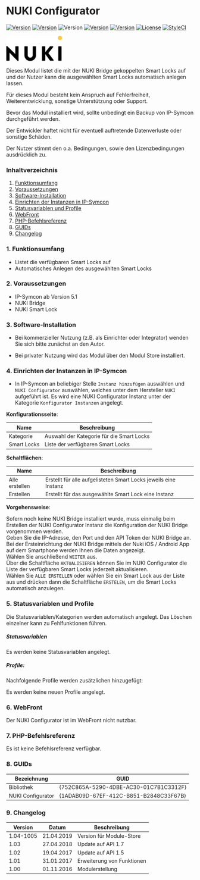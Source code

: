 # NUKI Configurator

[![Version](https://img.shields.io/badge/Symcon_Version-5.1>-red.svg)](https://www.symcon.de/service/dokumentation/entwicklerbereich/sdk-tools/sdk-php/)
[![Version](https://img.shields.io/badge/Modul_Version-1.04-blue.svg)]()
![Version](https://img.shields.io/badge/Modul_Build-1005-blue.svg)
[![Version](https://img.shields.io/badge/Code-PHP-blue.svg)]()
[![Version](https://img.shields.io/badge/API_Version-1.07-yellow.svg)](https://nuki.io/wp-content/uploads/2018/04/20180330-Bridge-API-v1.7.pdf)
[![License](https://img.shields.io/badge/License-CC%20BY--NC--SA%204.0-green.svg)](https://creativecommons.org/licenses/by-nc-sa/4.0/)
[![StyleCI](https://github.styleci.io/repos/71931303/shield?branch=master&style=flat)](https://github.styleci.io/repos/71931303)

![Image](../imgs/nuki-logo-black.png)

Dieses Modul listet die mit der NUKI Bridge gekoppelten Smart Locks auf und der Nutzer kann die ausgewählten Smart Locks automatisch anlegen lassen.

Für dieses Modul besteht kein Anspruch auf Fehlerfreiheit, Weiterentwicklung, sonstige Unterstützung oder Support.

Bevor das Modul installiert wird, sollte unbedingt ein Backup von IP-Symcon durchgeführt werden.

Der Entwickler haftet nicht für eventuell auftretende Datenverluste oder sonstige Schäden.

Der Nutzer stimmt den o.a. Bedingungen, sowie den Lizenzbedingungen ausdrücklich zu.

### Inhaltverzeichnis

1. [Funktionsumfang](#1-funktionsumfang)
2. [Voraussetzungen](#2-voraussetzungen)
3. [Software-Installation](#3-software-installation)
4. [Einrichten der Instanzen in IP-Symcon](#4-einrichten-der-instanzen-in-ip-symcon)
5. [Statusvariablen und Profile](#5-statusvariablen-und-profile)
6. [WebFront](#6-webfront)
7. [PHP-Befehlsreferenz](#7-php-befehlsreferenz)
8. [GUIDs](#8-guids)
9. [Changelog](#9-changelog)

### 1. Funktionsumfang

* Listet die verfügbaren Smart Locks auf
* Automatisches Anlegen des ausgewählten Smart Locks

### 2. Voraussetzungen

- IP-Symcon ab Version 5.1
- NUKI Bridge
- NUKI Smart Lock

### 3. Software-Installation

- Bei kommerzieller Nutzung (z.B. als Einrichter oder Integrator) wenden Sie sich bitte zunächst an den Autor.
  
- Bei privater Nutzung wird das Modul über den Modul Store installiert.

### 4. Einrichten der Instanzen in IP-Symcon

- In IP-Symcon an beliebiger Stelle `Instanz hinzufügen` auswählen und `NUKI Configurator` auswählen, welches unter dem Hersteller `NUKI` aufgeführt ist. Es wird eine NUKI Configurator Instanz unter der Kategorie `Konfigurator Instanzen` angelegt.  

__Konfigurationsseite__:

Name        | Beschreibung
----------- | ---------------------------------
Kategorie   | Auswahl der Kategorie für die Smart Locks
Smart Locks | Liste der verfügbaren Smart Locks

__Schaltflächen__:

Name            | Beschreibung
--------------- | ---------------------------------
Alle erstellen  | Erstellt für alle aufgelisteten Smart Locks jeweils eine Instanz
Erstellen       | Erstellt für das ausgewählte Smart Lock eine Instanz        

__Vorgehensweise__:

Sofern noch keine NUKI Bridge installiert wurde, muss einmalig beim Erstellen der NUKI Configurator Instanz die Konfiguration der NUKI Bridge vorgenommen werden.  
Geben Sie die IP-Adresse, den Port und den API Token der NUKI Bridge an. 
Bei der Ersteinrichtung der NUKI Bridge mittels der Nuki iOS / Android App auf dem Smartphone werden Ihnen die Daten angezeigt.  
Wählen Sie anschließend `WEITER` aus.  
Über die Schaltfläche `AKTUALISIEREN` können Sie im NUKI Configurator die Liste der verfügbaren Smart Locks jederzeit aktualisieren.  
Wählen Sie `ALLE ERSTELLEN` oder wählen Sie ein Smart Lock aus der Liste aus und drücken dann die Schaltfläche `ERSTELEN`, um die Smart Locks automatisch anzulegen.

### 5. Statusvariablen und Profile

Die Statusvariablen/Kategorien werden automatisch angelegt. Das Löschen einzelner kann zu Fehlfunktionen führen.

##### Statusvariablen

Es werden keine Statusvariablen angelegt.

##### Profile:

Nachfolgende Profile werden zusätzlichen hinzugefügt:

Es werden keine neuen Profile angelegt.

### 6. WebFront

Der NUKI Configurator ist im WebFront nicht nutzbar.  

### 7. PHP-Befehlsreferenz

Es ist keine Befehlsreferenz verfügbar.

### 8. GUIDs

Bezeichnung                                 | GUID
--------------------------------------------| --------------------------------------
Bibliothek                                  | {752C865A-5290-4DBE-AC30-01C7B1C3312F}      
NUKI Configurator                           | {1ADAB09D-67EF-412C-B851-B2848C33F67B}      

### 9. Changelog

Version     | Datum      | Beschreibung
----------- | -----------| -------------------
1.04-1005   | 21.04.2019 | Version für Module-Store
1.03        | 27.04.2018 | Update auf API 1.7
1.02        | 19.04.2017 | Update auf API 1.5
1.01        | 31.01.2017 | Erweiterung von Funktionen
1.00        | 01.11.2016 | Modulerstellung


